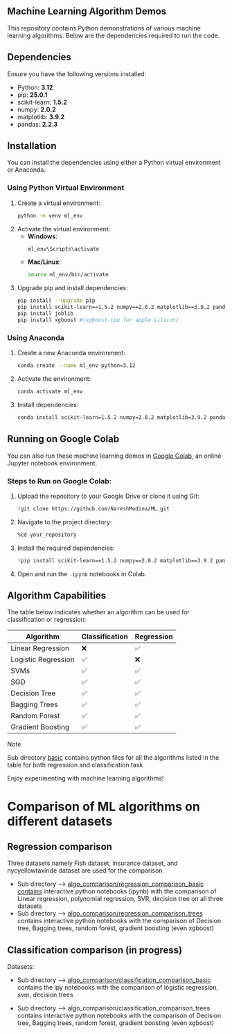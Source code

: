 ## Machine Learning Algorithm Demos

This repository contains Python demonstrations of various machine learning algorithms. Below are the dependencies required to run the code.

## Dependencies

Ensure you have the following versions installed:

- Python: **3.12**
- pip: **25.0.1**
- scikit-learn: **1.5.2**
- numpy: **2.0.2**
- matplotlib: **3.9.2**
- pandas: **2.2.3**

## Installation

You can install the dependencies using either a Python virtual environment or Anaconda.

### Using Python Virtual Environment

1. Create a virtual environment:
   ```sh
   python -m venv ml_env
   ```
2. Activate the virtual environment:
   - **Windows**:
     ```sh
     ml_env\Scripts\activate
     ```
   - **Mac/Linux**:
     ```sh
     source ml_env/bin/activate
     ```
3. Upgrade pip and install dependencies:
   ```sh
   pip install --upgrade pip
   pip install scikit-learn==1.5.2 numpy==2.0.2 matplotlib==3.9.2 pandas==2.2.3
   pip install joblib
   pip install xgboost #(xgboost-cpu for apple silicon)
   ```

### Using Anaconda

1. Create a new Anaconda environment:
   ```sh
   conda create --name ml_env python=3.12
   ```
2. Activate the environment:
   ```sh
   conda activate ml_env
   ```
3. Install dependencies:
   ```sh
   conda install scikit-learn=1.5.2 numpy=2.0.2 matplotlib=3.9.2 pandas=2.2.3
   ```

## Running on Google Colab

You can also run these machine learning demos in [Google Colab](https://colab.research.google.com/), an online Jupyter notebook environment.

### Steps to Run on Google Colab:

1. Upload the repository to your Google Drive or clone it using Git:
   ```sh
   !git clone https://github.com/NareshModina/ML.git
   ```
2. Navigate to the project directory:
   ```sh
   %cd your_repository
   ```
3. Install the required dependencies:
   ```sh
   !pip install scikit-learn==1.5.2 numpy==2.0.2 matplotlib==3.9.2 pandas==2.2.3
   ```
4. Open and run the `.ipynb` notebooks in Colab.

## Algorithm Capabilities

The table below indicates whether an algorithm can be used for classification or regression:

| Algorithm            | Classification | Regression |
|----------------------|---------------|-----------|
| Linear Regression    | ❌            | ✅        |
| Logistic Regression  | ✅            | ❌        |
| SVMs                | ✅            | ✅        |
| SGD                 | ✅            | ✅        |
| Decision Tree       | ✅            | ✅        |
| Bagging Trees       | ✅            | ✅        |
| Random Forest       | ✅            | ✅        |
| Gradient Boosting   | ✅            | ✅        |

> [!NOTE] 
> Sub directory [basic](https://github.com/NareshModina/ML/tree/main/basic) contains python files for all the algorithms listed in the table for both regression and classification task

Enjoy experimenting with machine learning algorithms!

# Comparison of ML algorithms on different datasets

## Regression comparison
Three datasets namely Fish dataset, insurance dataset, and nycyellowtaxiride dataset are used for the comparison
-  Sub directory --> [algo_comparison/regression_comparison_basic contains](https://github.com/NareshModina/ML/tree/main/algo_comparison/regression_comparison_basic) interactive python notebooks (ipynb) with the comparison of Linear regression, polynomial regression, SVR, decision tree on all three datasets
- Sub directory --> [algo_comparison/regression_comparison_trees](https://github.com/NareshModina/ML/tree/main/algo_comparison/regression_comparison_trees) contains interactive python notebooks with the comparison of Decision tree, Bagging trees, random forest, gradient boosting (even xgboost)
## Classification comparison (in progress)
Datasets: 
- Sub directory --> [algo_comparison/classification_comparison_basic](https://github.com/NareshModina/ML/tree/main/algo_comparison/classification_comparison_basic) contains the ipy notebooks with the comparison of logistic regression, svm, decision trees

- Sub directory --> algo_comparison/classification_comparison_trees contains interactive python notebooks with the comparison of Decision tree, Bagging trees, random forest, gradient boosting (even xgboost)
